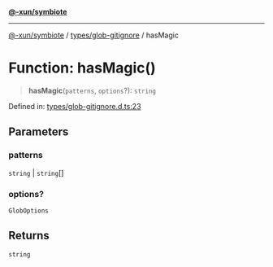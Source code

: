 [**@-xun/symbiote**](../../../README.md)

***

[@-xun/symbiote](../../../README.md) / [types/glob-gitignore](../README.md) / hasMagic

# Function: hasMagic()

> **hasMagic**(`patterns`, `options`?): `string`

Defined in: [types/glob-gitignore.d.ts:23](https://github.com/Xunnamius/symbiote/blob/a0fabf117a4e10cf68aa181dc5bfba0344eaceea/types/glob-gitignore.d.ts#L23)

## Parameters

### patterns

`string` | `string`[]

### options?

`GlobOptions`

## Returns

`string`
